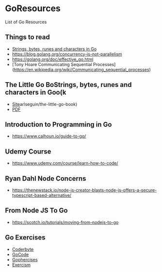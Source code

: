 # GoResources
List of Go Resources
## Things to read
* [Strings, bytes, runes and characters in Go](https://blog.golang.org/strings)
* https://blog.golang.org/concurrency-is-not-parallelism
* https://golang.org/doc/effective_go.html
* [Tony Hoare Communicating Sequential Processes] (https://en.wikipedia.org/wiki/Communicating_sequential_processes)

## The Little Go BoStrings, bytes, runes and characters in Goo(k
* [Site](https://github.com/k)arlseguin/the-little-go-book)
* [PDF](https://www.openmymind.net/assets/go/go.pdf)

## Introduction to Programming in Go
* https://www.calhoun.io/guide-to-go/

## Udemy Course
* https://www.udemy.com/course/learn-how-to-code/

## Ryan Dahl Node Concerns
* https://thenewstack.io/node-js-creator-blasts-node-js-offers-a-secure-typescript-based-alternative/

## From Node JS To Go
* https://scotch.io/tutorials/moving-from-nodejs-to-go

## Go Exercises
* [Coderbyte](https://coderbyte.com/)
* [GoCode](https://www.gocode.io/)
* [Gophercises](https://gophercises.com/)
* [Exercism](https://exercism.io/tracks/go)


